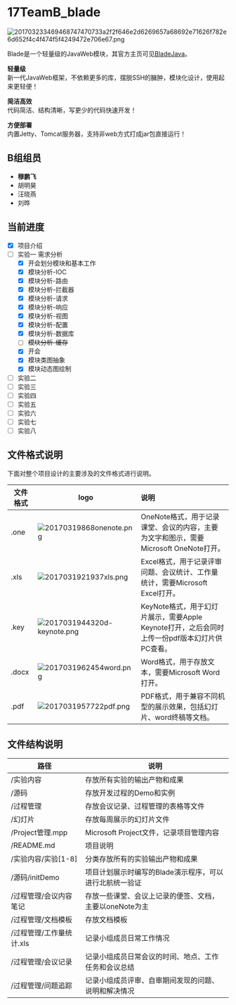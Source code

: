 # 17TeamB_blade


![201703233469468747470733a2f2f646e2d6269657a68692e71626f782e6d652f4c4f474f5f4249472e706e67.png](http://oiqdakvix.bkt.clouddn.com/201703233469468747470733a2f2f646e2d6269657a68692e71626f782e6d652f4c4f474f5f4249472e706e67.png?imageView/2/w/1200/q/100)

Blade是一个轻量级的JavaWeb模块，其官方主页可见[BladeJava](https://www.bladejava.com)。

**轻量级**  
新一代JavaWeb框架，不依赖更多的库，摆脱SSH的臃肿，模块化设计，使用起来更轻便！

**简洁高效**  
代码简洁、结构清晰，写更少的代码快速开发！

**方便部署**  
内置Jetty、Tomcat服务器，支持非web方式打成jar包直接运行！

## B组组员

- **穆鹏飞**
- 胡明昊
- 汪晓燕
- 刘晔

## 当前进度

* [x] 项目介绍
* [ ] 实验一 需求分析
    * [x] 开会划分模块和基本工作
    * [x] 模块分析-IOC
    * [x] 模块分析-路由
    * [x] 模块分析-拦截器
    * [x] 模块分析-请求
    * [x] 模块分析-响应
    * [x] 模块分析-视图
    * [x] 模块分析-配置
    * [x] 模块分析-数据库
    * [ ] ~~模块分析-缓存~~
    * [x] 开会
    * [x] 模块类图抽象
    * [x] 模块动态图绘制
* [ ] 实验二
* [ ] 实验三
* [ ] 实验四
* [ ] 实验五
* [ ] 实验六
* [ ] 实验七
* [ ] 实验八

## 文件格式说明

下面对整个项目设计的主要涉及的文件格式进行说明。

| 文件格式 | logo | 说明 |
| --- | --- | :--- |
| .one | ![20170319868onenote.png](http://oiqdakvix.bkt.clouddn.com/20170319868onenote.png?imageView/2/w/40/q/100) | OneNote格式，用于记录课堂、会议的内容，主要为文字和图示，需要Microsoft OneNote打开。 |
| .xls | ![2017031921937xls.png](http://oiqdakvix.bkt.clouddn.com/2017031921937xls.png?imageView/2/w/40/q/100) | Excel格式，用于记录评审问题、会议统计、工作量统计，需要Microsoft Excel打开。 |
| .key | ![2017031944320d-keynote.png](http://oiqdakvix.bkt.clouddn.com/2017031944320d-keynote.png?imageView/2/w/40/q/100) | KeyNote格式，用于幻灯片展示，需要Apple Keynote打开，之后会同时上传一份pdf版本幻灯片供PC查看。 |
| .docx  | ![2017031962454word.png](http://oiqdakvix.bkt.clouddn.com/2017031962454word.png?imageView/2/w/40/q/100) | Word格式，用于存放文本，需要Microsoft Word打开。 |
| .pdf | ![2017031957722pdf.png](http://oiqdakvix.bkt.clouddn.com/2017031957722pdf.png?imageView/2/w/40/q/100) | PDF格式，用于兼容不同机型的展示效果，包括幻灯片、word终稿等文档。 |


## 文件结构说明


| 路径 | 说明 |
| --- | --- |
| /实验内容 | 存放所有实验的输出产物和成果 |
| /源码 | 存放开发过程的Demo和实例 |
| /过程管理 | 存放会议记录、过程管理的表格等文件 |
| /幻灯片 | 存放每周展示的幻灯片文件 |
| /Project管理.mpp | Microsoft Project文件，记录项目管理内容 |
| /README.md | 项目说明 |
| /实验内容/实验[1-8] | 分类存放所有的实验输出产物和成果 |
| /源码/initDemo | 项目计划展示时编写的Blade演示程序，可以进行北航统一验证 |
| /过程管理/会议内容笔记 | 存放一些课堂、会议上记录的便签、文档，主要以oneNote为主 |
| /过程管理/文档模板 | 存放文档模板 |
| /过程管理/工作量统计.xls | 记录小组成员日常工作情况 |
| /过程管理/会议记录 | 记录小组成员日常会议的时间、地点、工作任务和会议总结 |
| /过程管理/问题追踪 | 记录小组成员评审、自审期间发现的问题、说明和解决情况 |



